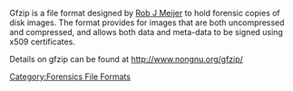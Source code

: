 Gfzip is a file format designed by [Rob J
Meijer](Rob_J_Meijer "wikilink") to hold forensic copies of disk images.
The format provides for images that are both uncompressed and
compressed, and allows both data and meta-data to be signed using x509
certificates.

Details on gfzip can be found at <http://www.nongnu.org/gfzip/>

[Category:Forensics File
Formats](Category:Forensics_File_Formats "wikilink")